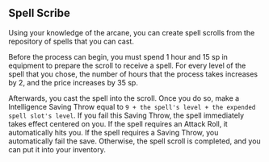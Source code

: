 ## Spell Scribe
Using your knowledge of the arcane, you can create spell scrolls from the repository of spells that you can cast.

Before the process can begin, you must spend 1 hour and 15 sp in equipment to prepare the scroll to receive a spell.
For every level of the spell that you chose, the number of hours that the process takes increases by 2, and the price increases by 35 sp.

Afterwards, you cast the spell into the scroll.
Once you do so, make a Intelligence Saving Throw equal to `9 + the spell's level + the expended spell slot's level`.
If you fail this Saving Throw, the spell immediately takes effect centered on you.
If the spell requires an Attack Roll, it automatically hits you.
If the spell requires a Saving Throw, you automatically fail the save.
Otherwise, the spell scroll is completed, and you can put it into your inventory.
